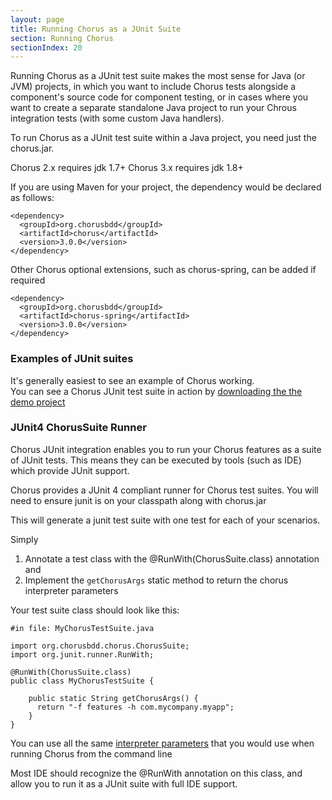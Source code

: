 ```yaml
---
layout: page
title: Running Chorus as a JUnit Suite
section: Running Chorus
sectionIndex: 20
---
```


Running Chorus as a JUnit test suite makes the most sense for Java (or JVM) projects, in which you want to include Chorus
 tests alongside a component's source code for component testing, or in cases where you want to create a separate standalone
 Java project to run your Chrous integration tests (with some custom Java handlers).

To run Chorus as a JUnit test suite within a Java project, you need just the chorus.jar. 

Chorus 2.x requires jdk 1.7+
Chorus 3.x requires jdk 1.8+

If you are using Maven for your project, the dependency would be declared as follows:

    <dependency>
      <groupId>org.chorusbdd</groupId>
      <artifactId>chorus</artifactId>
      <version>3.0.0</version>
    </dependency>
    
    
Other Chorus optional extensions, such as chorus-spring, can be added if required

    <dependency>
      <groupId>org.chorusbdd</groupId>
      <artifactId>chorus-spring</artifactId>
      <version>3.0.0</version>
    </dependency>


### Examples of JUnit suites 

It's generally easiest to see an example of Chorus working.  
You can see a Chorus JUnit test suite in action by [downloading the the demo project](https://github.com/Chorus-bdd/Chorus-demo)


### JUnit4 ChorusSuite Runner

Chorus JUnit integration enables you to run your Chorus features as a suite of JUnit tests.
This means they can be executed by tools (such as IDE) which provide JUnit support.  

Chorus provides a JUnit 4 compliant runner for Chorus test suites.
You will need to ensure junit is on your classpath along with chorus.jar


This will generate a junit test suite with one test for each of your scenarios.

Simply

1. Annotate a test class with the @RunWith(ChorusSuite.class) annotation and 
2. Implement the `getChorusArgs` static method to return the chorus interpreter parameters

Your test suite class should look like this:

    #in file: MyChorusTestSuite.java

	import org.chorusbdd.chorus.ChorusSuite;
	import org.junit.runner.RunWith;
	
	@RunWith(ChorusSuite.class)
	public class MyChorusTestSuite {
	
        public static String getChorusArgs() {
          return "-f features -h com.mycompany.myapp";
        }
	}

You can use all the same [interpreter parameters](/pages/RunningChorus/InterpreterParameters) that you would use when running Chorus from the command line

Most IDE should recognize the @RunWith annotation on this class, and allow you to run it as a JUnit suite with full IDE support.

